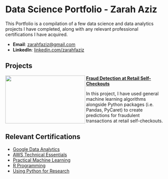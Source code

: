 # Data Science Portfolio - Zarah Aziz
This Portfolio is a compilation of a few data science and data analytics projects I have completed, along with any relevant professional certifications I have acquired.

- **Email**: [zarahfaziz@gmail.com](zarahfaziz@gmail.com)
- **LinkedIn**: [linkedin.com/zarahfaziz](https://www.linkedin.com/in/zarahfaziz/)


## Projects

<img align="left" width="250" height="150" src="(https://github.com/zarahfaziz/Portfolio/blob/main/Images/fraud-detection.jpeg)"> **[Fraud Detection at Retail Self-Checkouts](https://github.com/zarahfaziz/fraud-detection-project)**

In this project, I have used general machine learning algorithms alongside Python packages (i.e. Pandas, PyCaret) to create predictions for fraudulent transactions at retail self-checkouts.


 


## Relevant Certifications

- [Google Data Analytics](https://github.com/zarahfaziz/Portfolio/blob/main/Certificates/Google_DataAnalyticsSpecialization.pdf)
- [AWS Technical Essentials](https://github.com/zarahfaziz/Portfolio/blob/main/Certificates/AWS_TechnicalEssentials.pdf)
- [Practical Machine Learning](https://github.com/zarahfaziz/Portfolio/blob/main/Certificates/JHU_PracticalMachineLearning.pdf)
- [R Programming](https://github.com/zarahfaziz/Portfolio/blob/main/Certificates/JHU_RProgramming.pdf)
- [Using Python for Research](https://github.com/zarahfaziz/Portfolio/blob/main/Certificates/PythonResearch_HarvardX.pdf)
